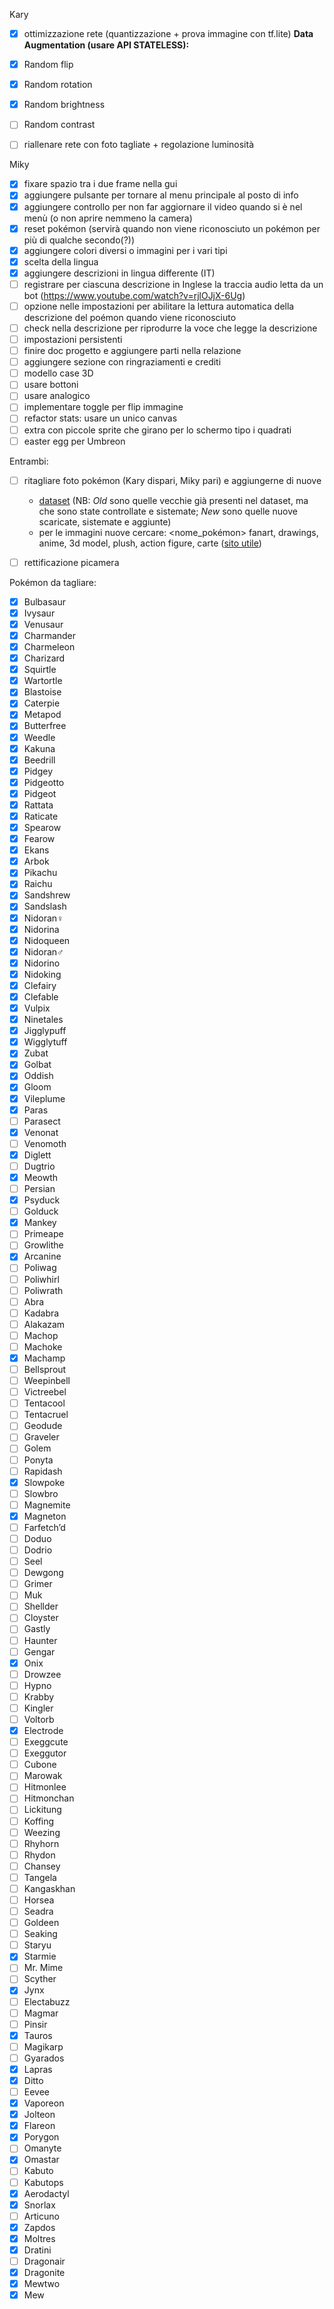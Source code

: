 Kary
- [x] ottimizzazione rete (quantizzazione + prova immagine con tf.lite)
**Data Augmentation (usare API STATELESS):**
- [x] Random flip
- [x] Random rotation
- [x] Random brightness
- [ ] Random contrast   
- [ ] riallenare rete con foto tagliate + regolazione luminosità


Miky
- [x] fixare spazio tra i due frame nella gui
- [x] aggiungere pulsante per tornare al menu principale al posto di info
- [x] aggiungere controllo per non far aggiornare il video quando si è nel menù (o non aprire nemmeno la camera)
- [x] reset pokémon (servirà quando non viene riconosciuto un pokémon per più di qualche secondo(?))
- [x] aggiungere colori diversi o immagini per i vari tipi
- [x] scelta della lingua
- [x] aggiungere descrizioni in lingua differente (IT)
- [ ] registrare per ciascuna descrizione in Inglese la traccia audio letta da un bot (https://www.youtube.com/watch?v=rjlOJjX-6Ug)
- [ ] opzione nelle impostazioni per abilitare la lettura automatica della descrizione del poémon quando viene riconosciuto
- [ ] check nella descrizione per riprodurre la voce che legge la descrizione
- [ ] impostazioni persistenti
- [ ] finire doc progetto e aggiungere parti nella relazione
- [ ] aggiungere sezione con ringraziamenti e crediti
- [ ] modello case 3D
- [ ] usare bottoni
- [ ] usare analogico
- [ ] implementare toggle per flip immagine
- [ ] refactor stats: usare un unico canvas
- [ ] extra con piccole sprite che girano per lo schermo tipo i quadrati
- [ ] easter egg per Umbreon

Entrambi:
- [ ] ritagliare foto pokémon (Kary dispari, Miky pari) e aggiungerne di nuove
  - [dataset](https://liveunibo-my.sharepoint.com/personal/karina_chichifoi_studio_unibo_it/_layouts/15/onedrive.aspx?isAscending=false&id=%2Fpersonal%2Fkarina%5Fchichifoi%5Fstudio%5Funibo%5Fit%2FDocuments%2FPok%C3%A9dex%2Fdataset&sortField=Modified) (NB: *Old* sono quelle vecchie già presenti nel dataset, ma che sono state controllate e sistemate; *New* sono quelle nuove scaricate, sistemate e aggiunte)
  - per le immagini nuove cercare: <nome_pokémon> fanart, drawings, anime, 3d model, plush, action figure, carte ([sito utile](https://pkmncards.com/card))
- [ ] rettificazione picamera


Pokémon da tagliare:

- [x] Bulbasaur
- [x] Ivysaur
- [x] Venusaur
- [x] Charmander
- [x] Charmeleon
- [x] Charizard
- [x] Squirtle
- [x] Wartortle
- [x] Blastoise
- [x] Caterpie
- [x] Metapod
- [x] Butterfree
- [x] Weedle
- [x] Kakuna
- [x] Beedrill
- [x] Pidgey
- [x] Pidgeotto
- [x] Pidgeot
- [x] Rattata
- [x] Raticate
- [x] Spearow
- [x] Fearow
- [x] Ekans
- [x] Arbok
- [x] Pikachu
- [x] Raichu
- [x] Sandshrew
- [x] Sandslash
- [x] Nidoran♀
- [x] Nidorina
- [x] Nidoqueen
- [x] Nidoran♂
- [x] Nidorino
- [x] Nidoking
- [x] Clefairy
- [x] Clefable
- [x] Vulpix
- [x] Ninetales
- [x] Jigglypuff
- [x] Wigglytuff
- [x] Zubat
- [x] Golbat
- [x] Oddish
- [x] Gloom
- [x] Vileplume
- [x] Paras
- [ ] Parasect
- [x] Venonat
- [ ] Venomoth
- [x] Diglett
- [ ] Dugtrio
- [x] Meowth
- [ ] Persian
- [x] Psyduck
- [ ] Golduck
- [x] Mankey
- [ ] Primeape
- [ ] Growlithe
- [x] Arcanine
- [ ] Poliwag
- [ ] Poliwhirl
- [ ] Poliwrath
- [ ] Abra
- [ ] Kadabra
- [ ] Alakazam
- [ ] Machop
- [ ] Machoke
- [x] Machamp
- [ ] Bellsprout
- [ ] Weepinbell
- [ ] Victreebel
- [ ] Tentacool
- [ ] Tentacruel
- [ ] Geodude
- [ ] Graveler
- [ ] Golem
- [ ] Ponyta
- [ ] Rapidash
- [x] Slowpoke
- [ ] Slowbro
- [ ] Magnemite
- [x] Magneton
- [ ] Farfetch’d
- [ ] Doduo
- [ ] Dodrio
- [ ] Seel
- [ ] Dewgong
- [ ] Grimer
- [ ] Muk
- [ ] Shellder
- [ ] Cloyster
- [ ] Gastly
- [ ] Haunter
- [ ] Gengar
- [x] Onix
- [ ] Drowzee
- [ ] Hypno
- [ ] Krabby
- [ ] Kingler
- [ ] Voltorb
- [x] Electrode
- [ ] Exeggcute
- [ ] Exeggutor
- [ ] Cubone
- [ ] Marowak
- [ ] Hitmonlee
- [ ] Hitmonchan
- [ ] Lickitung
- [ ] Koffing
- [ ] Weezing
- [ ] Rhyhorn
- [ ] Rhydon
- [ ] Chansey
- [ ] Tangela
- [ ] Kangaskhan
- [ ] Horsea
- [ ] Seadra
- [ ] Goldeen
- [ ] Seaking
- [ ] Staryu
- [x] Starmie
- [ ] Mr. Mime
- [ ] Scyther
- [x] Jynx
- [ ] Electabuzz
- [ ] Magmar
- [ ] Pinsir
- [x] Tauros
- [ ] Magikarp
- [ ] Gyarados
- [x] Lapras
- [x] Ditto
- [ ] Eevee
- [x] Vaporeon
- [x] Jolteon
- [x] Flareon
- [x] Porygon
- [ ] Omanyte
- [x] Omastar
- [ ] Kabuto
- [ ] Kabutops
- [x] Aerodactyl
- [x] Snorlax
- [ ] Articuno
- [x] Zapdos
- [x] Moltres
- [x] Dratini
- [ ] Dragonair
- [x] Dragonite
- [x] Mewtwo
- [x] Mew
